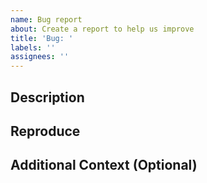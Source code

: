 ```yaml
---
name: Bug report
about: Create a report to help us improve
title: 'Bug: '
labels: ''
assignees: ''
---
```


## Description

<!--- Provide a description of the bug -->

## Reproduce

<!--- Steps to reproduce the behavior -->

## Additional Context (Optional)

<!--- Add any other context about the problem here -->
